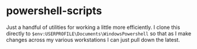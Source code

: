 # powershell-scripts

Just a handful of utilities for working a little more efficiently. I clone this directly to `$env:USERPROFILE\Documents\WindowsPowershell` so that as I make changes across my various workstations I can just pull down the latest.
